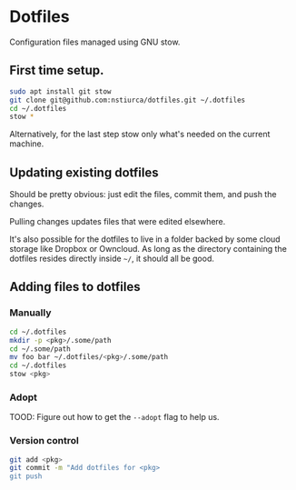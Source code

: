 # Dotfiles

Configuration files managed using GNU stow.

## First time setup.

```bash
sudo apt install git stow
git clone git@github.com:nstiurca/dotfiles.git ~/.dotfiles
cd ~/.dotfiles
stow *
```

Alternatively, for the last step stow only what's needed on the current machine.

## Updating existing dotfiles

Should be pretty obvious: just edit the files, commit them, and push the changes.

Pulling changes updates files that were edited elsewhere.

It's also possible for the dotfiles to live in a folder backed by some cloud
storage like Dropbox or Owncloud. As long as the directory containing the dotfiles
resides directly inside `~/`, it should all be good.

## Adding files to dotfiles

### Manually

```bash
cd ~/.dotfiles
mkdir -p <pkg>/.some/path
cd ~/.some/path
mv foo bar ~/.dotfiles/<pkg>/.some/path
cd ~/.dotfiles
stow <pkg>
```

### Adopt

TOOD: Figure out how to get the `--adopt` flag to help us.

### Version control

```bash
git add <pkg>
git commit -m "Add dotfiles for <pkg>
git push
```

